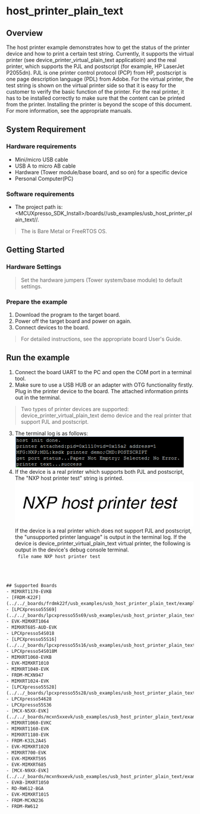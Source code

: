 # host_printer_plain_text



## Overview

The host printer example demonstrates how to get the status of the printer device
and how to print a certain test string. Currently, it supports the virtual printer
(see device_printer_virtual_plain_text applicatioin) and the real printer, which supports the PJL and postscript (for example, HP LaserJet P2055dn).
PJL is one printer control protocol (PCP) from HP, postscript is one page description language (PDL) from Adobe.
For the virtual printer, the test string is shown on the virtual printer side so that
it is easy for the customer to verify the basic function of the printer. For the real printer,
it has to be installed correctly to make sure that the content can be printed from the printer.
Installing the printer is beyond the scope of this document.
For more information, see the appropriate manuals.

## System Requirement

### Hardware requirements

- Mini/micro USB cable
- USB A to micro AB cable
- Hardware (Tower module/base board, and so on) for a specific device
- Personal Computer(PC)


### Software requirements

- The project path is:
<br> <MCUXpresso_SDK_Install>/boards/<board>/usb_examples/usb_host_printer_plain_text/<rtos>/<toolchain>.
> The <rtos> is Bare Metal or FreeRTOS OS.


## Getting Started


### Hardware Settings

> Set the hardware jumpers (Tower system/base module) to default settings.


### Prepare the example

1.  Download the program to the target board.
2.  Power off the target board and power on again.
3.  Connect devices to the board.

> For detailed instructions, see the appropriate board User's Guide.

## Run the example

1.  Connect the board UART to the PC and open the COM port in a terminal tool.
2.  Make sure to use a USB HUB or an adapter with OTG functionality firstly. Plug in the printer device to the board. The attached information prints out in the terminal.
> Two types of printer devices are supported: device_printer_virtual_plain_text demo device and
the real printer that support PJL and postscript.
3.  The terminal log is as follows:
<br>![debug console output](usb_host_printer_output.jpg "debug console output")
4.  If the device is a real printer which supports both PJL and postscript,
The "NXP host printer test" string is printed.
<br>![real print](usb_host_printer_print.jpg "real print")
If the device is a real printer which does not support PJL and postscript,
the "unsupported printer language" is output in the terminal log.
If the device is device_printer_virtual_plain_text virtual printer, the following is output in the device's debug console
terminal.
<br> ```
                file name
        NXP host printer test```
```



## Supported Boards
- MIMXRT1170-EVKB
- [FRDM-K22F](../../_boards/frdmk22f/usb_examples/usb_host_printer_plain_text/example_board_readme.md)
- [LPCXpresso55S69](../../_boards/lpcxpresso55s69/usb_examples/usb_host_printer_plain_text/example_board_readme.md)
- EVK-MIMXRT1064
- MIMXRT685-AUD-EVK
- LPCXpresso54S018
- [LPCXpresso55S16](../../_boards/lpcxpresso55s16/usb_examples/usb_host_printer_plain_text/example_board_readme.md)
- LPCXpresso54S018M
- MIMXRT1060-EVKB
- EVK-MIMXRT1010
- MIMXRT1040-EVK
- FRDM-MCXN947
- MIMXRT1024-EVK
- [LPCXpresso55S28](../../_boards/lpcxpresso55s28/usb_examples/usb_host_printer_plain_text/example_board_readme.md)
- LPCXpresso54628
- LPCXpresso55S36
- [MCX-N5XX-EVK](../../_boards/mcxn5xxevk/usb_examples/usb_host_printer_plain_text/example_board_readme.md)
- MIMXRT1060-EVKC
- MIMXRT1160-EVK
- MIMXRT1180-EVK
- FRDM-K32L2A4S
- EVK-MIMXRT1020
- MIMXRT700-EVK
- EVK-MIMXRT595
- EVK-MIMXRT685
- [MCX-N9XX-EVK](../../_boards/mcxn9xxevk/usb_examples/usb_host_printer_plain_text/example_board_readme.md)
- EVKB-IMXRT1050
- RD-RW612-BGA
- EVK-MIMXRT1015
- FRDM-MCXN236
- FRDM-RW612

